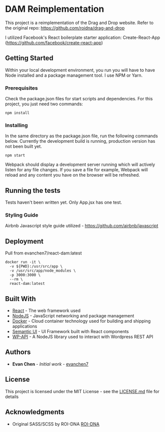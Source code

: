 # DAM Reimplementation

This project is a reimplementation of the Drag and Drop website. Refer to the original repo: https://github.com/roidna/drag-and-drop

I utilized Facebook's React boilerplate starter application: Create-React-App (https://github.com/facebook/create-react-app)

## Getting Started

Within your local development environment, you run you will have to have Node installed and a package management tool. I use NPM or Yarn.

### Prerequisites

Check the package.json files for start scripts and dependencies. For this project, you just need two commands:

```
npm install

```

### Installing

In the same directory as the package.json file, run the following commands below. Currently the development build is running, production version has not been built yet.

```
npm start
```

Webpack should display a development server running which will actively listen for any file changes. If you save a file for example, Webpack will reload and any content you have on the browser will be refreshed.

## Running the tests

Tests haven't been written yet. Only App.jsx has one test.

### Styling Guide

Airbnb Javascript style guide utilized - https://github.com/airbnb/javascript

## Deployment

Pull from evanchen7/react-dam:latest

```
docker run -it \
  -v ${PWD}:/usr/src/app \
  -v /usr/src/app/node_modules \
  -p 3000:3000 \
  --rm \
  react-dam:latest
```

## Built With

* [React](https://reactjs.org/) - The web framework used
* [NodeJS](https://nodejs.org/en/) - JavaScript networking and package management
* [Docker](https://www.docker.com/) - Cloud container technology used for building and shipping applications
* [Semantic UI](https://react.semantic-ui.com) - UI Framework built with React components
* [WP-API](https://github.com/WP-API/node-wpapi) - A NodeJS library used to interact with Wordpress REST API

## Authors

* **Evan Chen** - *Initial work* - [evanchen7](https://github.com/evanchen7)

## License

This project is licensed under the MIT License - see the [LICENSE.md](LICENSE.md) file for details

## Acknowledgments

* Original SASS/SCSS by ROI-DNA [ROI-DNA](https://www.roidna.com/)
